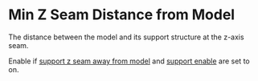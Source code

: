 Min Z Seam Distance from Model
====

The distance between the model and its support structure at the z-axis seam.

Enable if [support z seam away from model](support_z_seam_away_from_model.md) and [support enable](support_enable.md) are set to on.